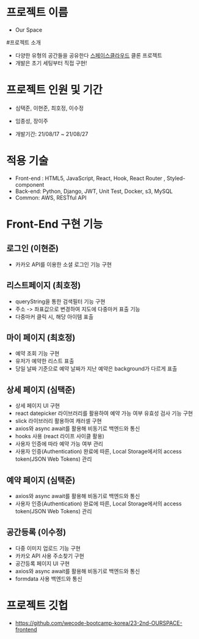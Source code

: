 # 프로젝트 이름

- Our Space

#프로젝트 소개

- 다양한 유형의 공간들을 공유한다 [스페이스클라우드](https://www.spacecloud.kr/) 클론 프로젝트
- 개발은 초기 세팅부터 직접 구현!

# 프로젝트 인원 및 기간

- <Front-end> 심택준, 이현준, 최호정, 이수정
- <Back-end> 임종성, 장이주

- 개발기간: 21/08/17 ~ 21/08/27

# 적용 기술

- Front-end : HTML5, JavaScript, React, Hook, React Router , Styled-component
- Back-end: Python, Django, JWT, Unit Test, Docker, s3, MySQL
- Common: AWS, RESTful API

# Front-End 구현 기능

## 로그인 (이현준)

- 카카오 API를 이용한 소셜 로그인 기능 구현

## 리스트페이지 (최호정)

- queryString을 통한 검색필터 기능 구현
- 주소 -> 좌표값으로 변경하여 지도에 다중마커 표출 기능
- 다중마커 클릭 시, 해당 아이템 표출

## 마이 페이지 (최호정)

- 예약 조회 기능 구현
- 유저가 예약한 리스트 표출
- 당일 날짜 기준으로 예약 날짜가 지난 예약은 background가 다르게 표출

## 상세 페이지 (심택준)

- 상세 페이지 UI 구현
- react datepicker 라이브러리를 활용하여 예약 가능 여부 유효성 검사 기능 구현
- slick 라이브러리 활용하여 캐러셀 구현
- axios와 async await를 활용해 비동기로 백엔드와 통신
- hooks 사용 (react 라이프 사이클 활용)
- 사용자 인증에 따라 예약 가능 여부 관리
- 사용자 인증(Authentication) 완료에 따른, Local Storage에서의 access token(JSON Web Tokens) 관리

## 예약 페이지 (심택준)

- axios와 async await를 활용해 비동기로 백엔드와 통신
- 사용자 인증(Authentication) 완료에 따른, Local Storage에서의 access token(JSON Web Tokens) 관리

## 공간등록 (이수정)

- 다중 이미지 업로드 기능 구현
- 카카오 API 사용 주소찾기 구현
- 공간등록 페이지 UI 구현
- axios와 async await를 활용해 비동기로 백엔드와 통신
- formdata 사용 백엔드와 통신

# 프로젝트 깃헙

- https://github.com/wecode-bootcamp-korea/23-2nd-OURSPACE-frontend
